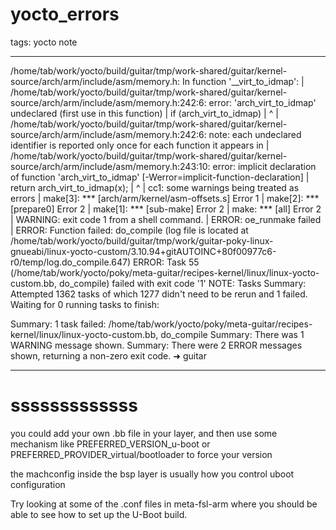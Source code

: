 # yocto_errors

tags: yocto note

---

 /home/tab/work/yocto/build/guitar/tmp/work-shared/guitar/kernel-source/arch/arm/include/asm/memory.h: In function '__virt_to_idmap':
| /home/tab/work/yocto/build/guitar/tmp/work-shared/guitar/kernel-source/arch/arm/include/asm/memory.h:242:6: error: 'arch_virt_to_idmap' undeclared (first use in this function)
|   if (arch_virt_to_idmap)
|       ^
| /home/tab/work/yocto/build/guitar/tmp/work-shared/guitar/kernel-source/arch/arm/include/asm/memory.h:242:6: note: each undeclared identifier is reported only once for each function it appears in
| /home/tab/work/yocto/build/guitar/tmp/work-shared/guitar/kernel-source/arch/arm/include/asm/memory.h:243:10: error: implicit declaration of function 'arch_virt_to_idmap' [-Werror=implicit-function-declaration]
|    return arch_virt_to_idmap(x);
|           ^
| cc1: some warnings being treated as errors
| make[3]: *** [arch/arm/kernel/asm-offsets.s] Error 1
| make[2]: *** [prepare0] Error 2
| make[1]: *** [sub-make] Error 2
| make: *** [all] Error 2
| WARNING: exit code 1 from a shell command.
| ERROR: oe_runmake failed
| ERROR: Function failed: do_compile (log file is located at /home/tab/work/yocto/build/guitar/tmp/work/guitar-poky-linux-gnueabi/linux-yocto-custom/3.10.94+gitAUTOINC+80f00977c6-r0/temp/log.do_compile.647)
ERROR: Task 55 (/home/tab/work/yocto/poky/meta-guitar/recipes-kernel/linux/linux-yocto-custom.bb, do_compile) failed with exit code '1'
NOTE: Tasks Summary: Attempted 1362 tasks of which 1277 didn't need to be rerun and 1 failed.
Waiting for 0 running tasks to finish:

Summary: 1 task failed:
  /home/tab/work/yocto/poky/meta-guitar/recipes-kernel/linux/linux-yocto-custom.bb, do_compile
Summary: There was 1 WARNING message shown.
Summary: There were 2 ERROR messages shown, returning a non-zero exit code.
➜  guitar    

---------------
# sssssssssssss

 <fredcadete> you could add your own .bb file in your layer, and then use some mechanism like PREFERRED_VERSION_u-boot or PREFERRED_PROVIDER_virtual/bootloader to force your version

<redengin> the machconfig inside the bsp layer is usually how you control uboot configuration

<gGary Thomas> Try looking at some of the <MACHINE>.conf files in meta-fsl-arm
where you should be able to see how to set up the U-Boot build.

